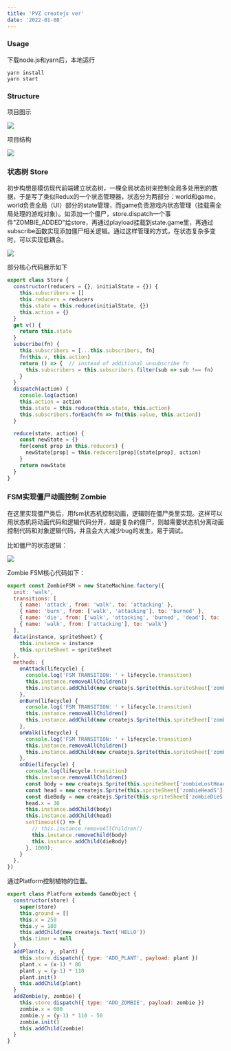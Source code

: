 ```yaml
---
title: 'PVZ createjs ver'
date: '2022-01-08'
---
```


### Usage

下载node.js和yarn后，本地运行

```
yarn install
yarn start
```

### Structure

项目图示

![](https://s3.bmp.ovh/imgs/2022/01/9560be40a6cd1ead.png)

项目结构

![](https://s3.bmp.ovh/imgs/2022/01/96ebd7587d6a7d34.png)

### 状态树 Store

初步构想是模仿现代前端建立状态树，一棵全局状态树来控制全局多处用到的数据，于是写了类似Redux的一个状态管理器，状态分为两部分：world和game，world负责全局（UI）部分的state管理，而game负责游戏内状态管理（挂载需全局处理的游戏对象）。如添加一个僵尸，store.dispatch一个事件"ZOMBIE_ADDED"给store，再通过playload挂载到state.game里，再通过subscribe函数实现添加僵尸相关逻辑。通过这样管理的方式，在状态复杂多变时，可以实现低耦合。

![](https://s3.bmp.ovh/imgs/2022/01/e44287c216d95b6b.png)

部分核心代码展示如下

```javascript
export class Store {
  constructor(reducers = {}, initialState = {}) {
    this.subscribers = []
    this.reducers = reducers
    this.state = this.reduce(initialState, {})
    this.action = {}
  }
  get v() {
    return this.state
  }
  subscribe(fn) {
    this.subscribers = [...this.subscribers, fn]
    fn(this.v, this.action)
    return () => {  // instead of additional unsubscribe fn
      this.subscribers = this.subscribers.filter(sub => sub !== fn)
    }
  }
  dispatch(action) {
    console.log(action)
    this.action = action
    this.state = this.reduce(this.state, this.action)
    this.subscribers.forEach(fn => fn(this.value, this.action))
  }

  reduce(state, action) {
    const newState = {}
    for(const prop in this.reducers) {
      newState[prop] = this.reducers[prop](state[prop], action)
    }
    return newState
  }
}
```

### FSM实现僵尸动画控制 Zombie

在这里实现僵尸类后，用fsm状态机控制动画，逻辑则在僵尸类里实现。这样可以用状态机将动画代码和逻辑代码分开，越是复杂的僵尸，则越需要状态机分离动画控制代码和对象逻辑代码，并且会大大减少bug的发生，易于调试。

比如僵尸的状态逻辑：

![](https://s3.bmp.ovh/imgs/2022/01/25e18e17d42ea4fd.png)

Zombie FSM核心代码如下：

```javascript
export const ZombieFSM = new StateMachine.factory({
  init: 'walk',
  transitions: [
    { name: 'attack', from: 'walk', to: 'attacking' },
    { name: 'burn', from: ['walk', 'attacking'], to: 'burned' },
    { name: 'die', from: ['walk', 'attacking', 'burned', 'dead'], to: 'dead' },
    { name: 'walk', from: ['attacking'], to: 'walk'}
  ],
  data(instance, spriteSheet) {
    this.instance = instance
    this.spriteSheet = spriteSheet
  },
  methods: {
    onAttack(lifecycle) {
      console.log('FSM TRANSITION: ' + lifecycle.transition)
      this.instance.removeAllChildren()
      this.instance.addChild(new createjs.Sprite(this.spriteSheet['zombieAttackingS'], 'play'))
    },
    onBurn(lifecycle) {
      console.log('FSM TRANSITION: ' + lifecycle.transition)
      this.instance.removeAllChildren()
      this.instance.addChild(new createjs.Sprite(this.spriteSheet['zombieBurnedS'], 'play'))
    },
    onWalk(lifecycle) {
      console.log('FSM TRANSITION: ' + lifecycle.transition)
      this.instance.removeAllChildren()
      this.instance.addChild(new createjs.Sprite(this.spriteSheet['zombie1S'], 'play'))
    },
    onDie(lifecycle) {
      console.log(lifecycle.transition)
      this.instance.removeAllChildren()
      const body = new createjs.Sprite(this.spriteSheet['zombieLostHeadS'], 'play')
      const head = new createjs.Sprite(this.spriteSheet['zombieHeadS'], 'play')
      const dieBody = new createjs.Sprite(this.spriteSheet['zombieDieS'], 'play')
      head.x = 30
      this.instance.addChild(body)
      this.instance.addChild(head)
      setTimeout(() => {
        // this.instance.removeAllChildren()
        this.instance.removeChild(body)
        this.instance.addChild(dieBody)
      }, 1000);
    }
  },
})

```

通过Platform控制植物的位置。

```javascript
export class PlatForm extends GameObject {
  constructor(store) {
    super(store)
    this.ground = []
    this.x = 250
    this.y = 180
    this.addChild(new createjs.Text('HELLO'))
    this.timer = null
  }
  addPlant(x, y, plant) {
    this.store.dispatch({ type: 'ADD_PLANT', payload: plant })
    plant.x = (x-1) * 80
    plant.y = (y-1) * 110
    plant.init()
    this.addChild(plant)
  }
  addZombie(y, zombie) {
    this.store.dispatch({ type: 'ADD_ZOMBIE', payload: zombie })
    zombie.x = 600
    zombie.y = (y-1) * 110 - 50
    zombie.init()
    this.addChild(zombie)
  }
}
```



